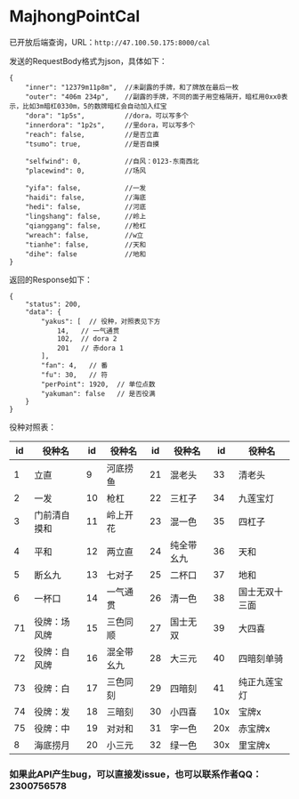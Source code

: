 # MajhongPointCal

已开放后端查询，URL：`http://47.100.50.175:8000/cal`

发送的RequestBody格式为json，具体如下：
```
{
	"inner": "12379m11p8m",  //未副露的手牌，和了牌放在最后一枚
	"outer": "406m 234p",    //副露的手牌，不同的面子用空格隔开，暗杠用0xx0表示，比如3m暗杠0330m，5的数牌暗杠会自动加入红宝
	"dora": "1p5s",          //dora，可以写多个
	"innerdora": "1p2s",     //里dora，可以写多个
	"reach": false,          //是否立直
	"tsumo": true,           //是否自摸
	
	"selfwind": 0,           //自风：0123-东南西北
	"placewind": 0,          //场风
	
	"yifa": false,           //一发
	"haidi": false,          //海底
	"hedi": false,           //河底
	"lingshang": false,      //岭上
	"qianggang": false,      //枪杠
	"wreach": false,         //w立
	"tianhe": false,         //天和
	"dihe": false            //地和
}
```

返回的Response如下：
```
{
    "status": 200,
    "data": {
        "yakus": [  // 役种，对照表见下方
            14,   // 一气通贯
            102,  // dora 2
            201   // 赤dora 1
        ],
        "fan": 4,   // 番
        "fu": 30,   // 符
        "perPoint": 1920,  // 单位点数
        "yakuman": false   // 是否役满
    }
}
```

役种对照表：

id | 役种名 | id | 役种名 | id | 役种名 | id | 役种名 |
--- | ---- | --- | ---- | --- | ---- | --- | ----
1 | 立直 | 9 | 河底捞鱼 | 21 | 混老头 | 33 | 清老头 | 
2 | 一发 | 10 | 枪杠 | 22 | 三杠子 | 34 | 九莲宝灯 | 
3 | 门前清自摸和 | 11 | 岭上开花 | 23 | 混一色 | 35 | 四杠子 | 
4 | 平和 | 12 | 两立直 | 24 | 纯全带幺九 | 36 | 天和 | 
5 | 断幺九 | 13 | 七对子 | 25 | 二杯口 | 37 | 地和 | 
6 | 一杯口 | 14 | 一气通贯 | 26 | 清一色 | 38 | 国士无双十三面 | 
71 | 役牌：场风牌 | 15 | 三色同顺 | 27 | 国士无双 | 39 | 大四喜 | 
72 | 役牌：自风牌 | 16 | 混全带幺九 | 28 | 大三元 | 40 | 四暗刻单骑 | 
73 | 役牌：白 | 17 | 三色同刻 | 29 | 四暗刻 | 41 | 纯正九莲宝灯 | 
74 | 役牌：发 | 18 | 三暗刻 | 30 | 小四喜 | 10x | 宝牌x | 
75 | 役牌：中 | 19 | 对对和 | 31 | 字一色 | 20x | 赤宝牌x | 
8 | 海底捞月 | 20 | 小三元 | 32 | 绿一色 | 30x | 里宝牌x | 

### 如果此API产生bug，可以直接发issue，也可以联系作者QQ：2300756578
